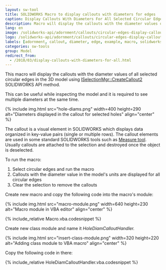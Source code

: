 ```yaml
---
layout: sw-tool
title: SOLIDWORKS Macro to display callouts with diameters for edges
caption: Display Callouts With Diameters For All Selected Circular Edges
description: Macro will display the callouts with the diameter values of all selected circular edges in the 3D model
lang: en
image: /solidworks-api/adornment/callouts/circular-edges-display-callouts/edge-callout.png
logo: /solidworks-api/adornment/callouts/circular-edges-display-callouts/edge-callout.svg
labels: [adornment, callout, diameter, edge, example, macro, solidworks api, unit conversion]
categories: sw-tools
group: Model
redirect_from:
  - /2018/03/display-callouts-with-diameters-for-all.html
---
```

This macro will display the callouts with the diameter values of all selected circular edges in the 3D model using [ISelectionMgr::CreateCallout2](http://help.solidworks.com/2018/english/api/sldworksapi/solidworks.interop.sldworks~solidworks.interop.sldworks.iselectionmgr~createcallout2.html) SOLIDWORKS API method.

This can be useful while inspecting the model and it is required to see multiple diameters at the same time.

{% include img.html src="hole-diams.png" width=400 height=290 alt="Diameters displayed in the callout for selected holes" align="center" %}

The callout is a visual element in SOLIDWORKS which displays data organized in key-value pairs (single or multiple rows). The callout elements are used in some standard SOLIDWORKS tools such as [Measure tool](http://help.solidworks.com/2017/english/solidworks/sldworks/t_using_the_measure_tool.htm). Usually callouts are attached to the selection and destroyed once the object is deselected.

To run the macro:

1. Select circular edges and run the macro
1. Callouts with the diameter value in the model's units are displayed for all circular edges
1. Clear the selection to remove the callouts

Create new macro and copy the following code into the macro's module:

{% include img.html src="macro-module.png" width=640 height=230 alt="Macro module in VBA editor" align="center" %}

{% include_relative Macro.vba.codesnippet %}

Create new class module and name it *HoleDiamCalloutHandler.*  

{% include img.html src="insert-class-module.png" width=320 height=220 alt="Adding class module to VBA macro" align="center" %}

Copy the following code in there:

{% include_relative HoleDiamCalloutHandler.vba.codesnippet %}
